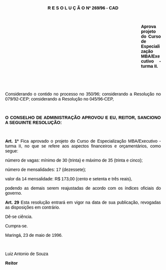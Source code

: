 <BODY TEXT="#000000">

<B><FONT FACE="Arial"><P ALIGN="CENTER">R E S O L U &Ccedil; &Atilde; O Nº 269/96 - CAD</P>
</B><P ALIGN="JUSTIFY"></P>
<P ALIGN="JUSTIFY">&nbsp;</P><DIR>
<DIR>
<DIR>
<DIR>
<DIR>
<DIR>
<DIR>
<DIR>
<DIR>
<DIR>
<DIR>

<B><P ALIGN="JUSTIFY">Aprova projeto do Curso de Especializa&ccedil;&atilde;o MBA/Executivo - turma II.</P>
<P ALIGN="JUSTIFY"></P>
<P ALIGN="JUSTIFY">&nbsp;</P>
<P ALIGN="JUSTIFY">&nbsp;</P></DIR>
</DIR>
</DIR>
</DIR>
</DIR>
</DIR>
</DIR>
</DIR>
</DIR>
</DIR>
</DIR>

</B><P ALIGN="JUSTIFY">Considerando o contido no processo no 350/96; considerando a Resolu&ccedil;&atilde;o no 079/92-CEP; considerando a Resolu&ccedil;&atilde;o no 045/96-CEP,</P>
<P ALIGN="JUSTIFY"></P>
<P ALIGN="JUSTIFY">&nbsp;</P>
<B><P ALIGN="JUSTIFY">O CONSELHO DE ADMINISTRA&Ccedil;&Atilde;O APROVOU E EU, REITOR, SANCIONO A SEGUINTE RESOLU&Ccedil;&Atilde;O:</P>
<P ALIGN="JUSTIFY"></P>
<P ALIGN="JUSTIFY">&nbsp;</P>
<P ALIGN="JUSTIFY">Art. 1º</B> Fica aprovado o projeto do Curso de Especializa&ccedil;&atilde;o MBA/Executivo - turma II, no que se refere aos aspectos financeiros e or&ccedil;ament&aacute;rios, como segue:</P>
<P ALIGN="JUSTIFY">n&uacute;mero de vagas: m&iacute;nimo de 30 (trinta) e m&aacute;ximo de 35 (trinta e cinco);</P>
<P ALIGN="JUSTIFY">n&uacute;mero de mensalidades: 17 (dezessete);</P>
<P ALIGN="JUSTIFY">valor da 14 mensalidade: R$ 173,00 (cento e setenta e tr&ecirc;s reais),</P>
<P ALIGN="JUSTIFY">podendo as demais serem reajustadas de acordo com os &iacute;ndices oficiais do governo.</P>
<B><P ALIGN="JUSTIFY">Art. 29</B> Esta resolu&ccedil;&atilde;o entrar&aacute; em vigor na data de sua publica&ccedil;&atilde;o, revogadas as disposi&ccedil;&otilde;es em contr&aacute;rio. </P>
<P ALIGN="JUSTIFY">D&ecirc;-se ci&ecirc;ncia.</P>
<P ALIGN="JUSTIFY">Cumpra-se.</P>
<P ALIGN="JUSTIFY">Maring&aacute;, 23 de maio de 1996.</P>
<P ALIGN="JUSTIFY"></P>
<P ALIGN="JUSTIFY">&nbsp;</P>
<P ALIGN="JUSTIFY">Luiz Antonio de Souza</P>
<B><P ALIGN="JUSTIFY">Reitor</P>
</B><P ALIGN="JUSTIFY"></P></FONT></BODY>

